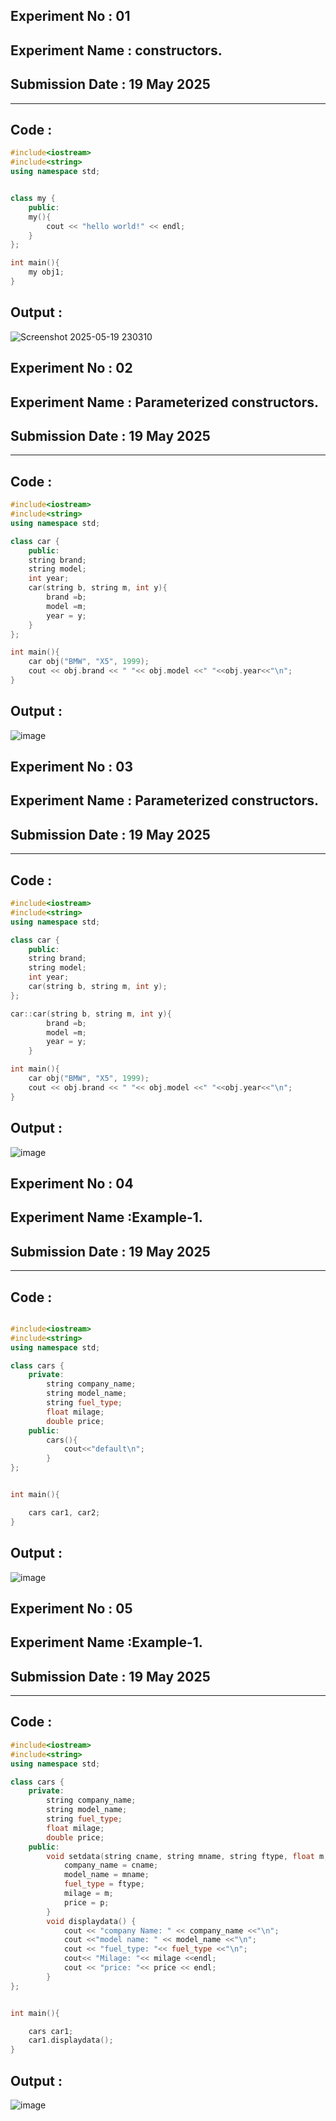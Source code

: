 ## **Experiment No : 01**

## **Experiment Name :  constructors.**

## **Submission Date : 19 May 2025**

----------

## **Code :**
```C++
#include<iostream>
#include<string>
using namespace std;


class my {
    public:
    my(){
        cout << "hello world!" << endl;
    }
};

int main(){
    my obj1;
}
```

## **Output :**
![Screenshot 2025-05-19 230310](https://github.com/user-attachments/assets/ec8a611f-1a75-404a-8565-275dfd2ee6e9)



## **Experiment No : 02**

## **Experiment Name : Parameterized constructors.**

## **Submission Date : 19 May 2025**

----------

## **Code :**
```C++
#include<iostream>
#include<string>
using namespace std;

class car {
    public:
    string brand;
    string model;
    int year;
    car(string b, string m, int y){
        brand =b;
        model =m;
        year = y;
    }
};

int main(){
    car obj("BMW", "X5", 1999);
    cout << obj.brand << " "<< obj.model <<" "<<obj.year<<"\n";
}

```

## **Output :**
![image](https://github.com/user-attachments/assets/eff34429-953c-41d5-a0c1-f710f820e477)



## **Experiment No : 03**

## **Experiment Name : Parameterized constructors.**

## **Submission Date : 19 May 2025**

----------

## **Code :**
```C++
#include<iostream>
#include<string>
using namespace std;

class car {
    public:
    string brand;
    string model;
    int year;
    car(string b, string m, int y);
};

car::car(string b, string m, int y){
        brand =b;
        model =m;
        year = y;
    }

int main(){
    car obj("BMW", "X5", 1999);
    cout << obj.brand << " "<< obj.model <<" "<<obj.year<<"\n";
}


```

## **Output :**
![image](https://github.com/user-attachments/assets/620f0c2b-ffa0-4cf1-a536-dfb5083b1803)


## **Experiment No : 04**

## **Experiment Name :Example-1.**

## **Submission Date : 19 May 2025**

----------

## **Code :**
```C++

#include<iostream>
#include<string>
using namespace std;

class cars {
    private:
        string company_name;
        string model_name;
        string fuel_type;
        float milage;
        double price;
    public:
        cars(){
            cout<<"default\n";
        }
};


int main(){

    cars car1, car2;
}


```

## **Output :**
![image](https://github.com/user-attachments/assets/0024dafd-a3d5-495a-8e59-172f43436c28)



## **Experiment No : 05**

## **Experiment Name :Example-1.**

## **Submission Date : 19 May 2025**

----------

## **Code :**
```C++
#include<iostream>
#include<string>
using namespace std;

class cars {
    private:
        string company_name;
        string model_name;
        string fuel_type;
        float milage;
        double price;
    public:
        void setdata(string cname, string mname, string ftype, float m, double p){
            company_name = cname;
            model_name = mname;
            fuel_type = ftype;
            milage = m;
            price = p;
        }
        void displaydata() {
            cout << "company Name: " << company_name <<"\n";
            cout <<"model name: " << model_name <<"\n";
            cout << "fuel_type: "<< fuel_type <<"\n";
            cout<< "Milage: "<< milage <<endl;
            cout << "price: "<< price << endl;
        }
};


int main(){

    cars car1;
    car1.displaydata();
}


```

## **Output :**
![image](https://github.com/user-attachments/assets/b13df4b8-7506-45e2-9ee8-d97ce364d8e2)

